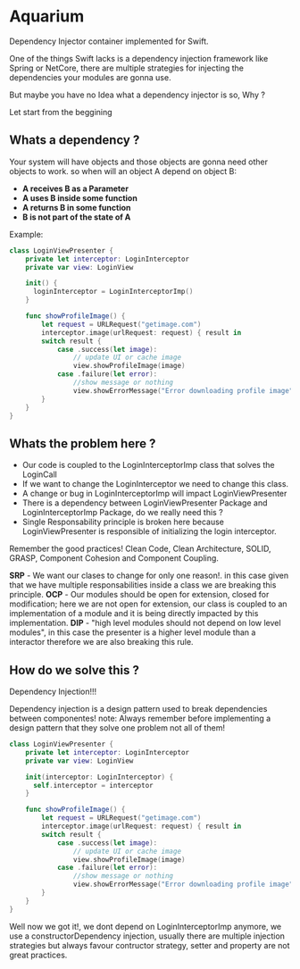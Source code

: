 # Aquarium

Dependency Injector container implemented for Swift.

One of the things Swift lacks is a dependency injection framework like Spring or NetCore, there are multiple strategies for injecting the dependencies your modules are gonna use.

But maybe you have no Idea what a dependency injector is so, Why ?

Let start from the beggining

## Whats a dependency ? 

Your system will have objects and those objects are gonna need other objects to work.
so when will an object A depend on object B:
 - **A receives B as a Parameter**
 - **A uses B inside some function**
 - **A returns B in some function**
 - **B is not part of the state of A**

Example:
```swift
class LoginViewPresenter {
    private let interceptor: LoginInterceptor
    private var view: LoginView

    init() {
      loginInterceptor = LoginInterceptorImp()
    }

    func showProfileImage() {
        let request = URLRequest("getimage.com")
        interceptor.image(urlRequest: request) { result in
        switch result {
            case .success(let image):
                // update UI or cache image
                view.showProfileImage(image)
            case .failure(let error):
                //show message or nothing
                view.showErrorMessage("Error downloading profile image")
        }
    }
}	
```

## Whats the problem here ?
 - Our code is coupled to the LoginInterceptorImp class that solves the LoginCall
 - If we want to change the LoginInterceptor we need to change this class.
 - A change or bug in LoginInterceptorImp will impact LoginViewPresenter
 - There is a dependency between LoginViewPresenter Package and LoginInterceptorImp Package, do we really need this ?
 - Single Responsability principle is broken here because LoginViewPresenter is responsible of initializing the login interceptor.

Remember the good practices! Clean Code, Clean Architecture, SOLID, GRASP, Component Cohesion and Component Coupling.

**SRP** - We want our clases to change for only one reason!.
in this case given that we have multiple responsabilities inside a class we are breaking this principle.
**OCP** - Our modules should be open for extension, closed for modification; here we are not open for extension, our class is coupled to an implementation of a module and it is being directly impacted by this implementation.
**DIP** - "high level modules should not depend on low level modules", in this case the presenter is a higher level module than a interactor therefore we are also breaking this rule.

## How do we solve this ?
Dependency Injection!!!

Dependency injection is a design pattern used to break dependencies between componentes!
note: Always remember before implementing a design pattern that they solve one problem not all of them!

```swift
class LoginViewPresenter {
    private let interceptor: LoginInterceptor
    private var view: LoginView

    init(interceptor: LoginInterceptor) {
      self.interceptor = interceptor
    }

    func showProfileImage() {
        let request = URLRequest("getimage.com")
        interceptor.image(urlRequest: request) { result in
        switch result {
            case .success(let image):
                // update UI or cache image
                view.showProfileImage(image)
            case .failure(let error):
                //show message or nothing
                view.showErrorMessage("Error downloading profile image")
        }
    }
}	
```
Well now we got it!, we dont depend on LoginInterceptorImp anymore, we use a constructorDependency injection, usually there are multiple injection strategies but always favour contructor strategy, setter and property are not great practices.

